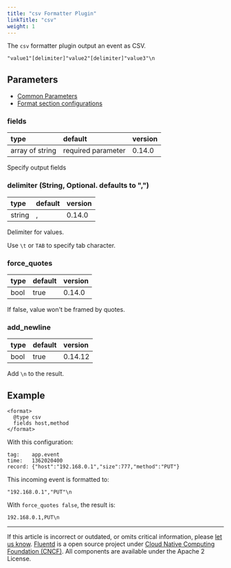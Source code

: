 ```yaml
---
title: "csv Formatter Plugin"
linkTitle: "csv"
weight: 1
---
```


The `csv` formatter plugin output an event as CSV.

```
"value1"[delimiter]"value2"[delimiter]"value3"\n
```

## Parameters

- [Common Parameters](/configuration/plugin-common-parameters.md)
- [Format section configurations](/configuration/format-section.md)

### fields

| type            | default            | version |
| :-------------- | :----------------- | :------ |
| array of string | required parameter | 0.14.0  |

Specify output fields

### delimiter (String, Optional. defaults to ",")

| type   | default | version |
| :----- | :------ | :------ |
| string | ,       | 0.14.0  |

Delimiter for values.

Use `\t` or `TAB` to specify tab character.

### force_quotes

| type | default | version |
| :--- | :------ | :------ |
| bool | true    | 0.14.0  |

If false, value won't be framed by quotes.

### add_newline

| type | default | version |
| :--- | :------ | :------ |
| bool | true    | 0.14.12 |

Add `\n` to the result.

## Example

```
<format>
  @type csv
  fields host,method
</format>
```

With this configuration:

```
tag:    app.event
time:   1362020400
record: {"host":"192.168.0.1","size":777,"method":"PUT"}
```

This incoming event is formatted to:

```
"192.168.0.1","PUT"\n
```

With `force_quotes false`, the result is:

```
192.168.0.1,PUT\n
```

---

If this article is incorrect or outdated, or omits critical information, please [let us know](https://github.com/fluent/fluentd-docs-gitbook/issues?state=open).
[Fluentd](http://www.fluentd.org/) is a open source project under [Cloud Native Computing Foundation (CNCF)](https://cncf.io/). All components are available under the Apache 2 License.
